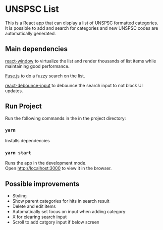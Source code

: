 # UNSPSC List
This is a React app that can display a list of UNSPSC formatted categories.
It is possible to add and search for categories and new UNSPSC codes are automatically generated.

## Main dependencies
[react-window](https://github.com/bvaughn/react-window) to virtualize the list and render thousands of list items while maintaining good performance.

[Fuse.js](https://github.com/krisk/fuse) to do a fuzzy search on the list.

[react-debounce-input](https://github.com/nkbt/react-debounce-input) to debounce the search input to not block UI updates.

## Run Project
Run the following commands in the in the project directory:

### `yarn`

Installs dependencies


### `yarn start`

Runs the app in the development mode.\
Open [http://localhost:3000](http://localhost:3000) to view it in the browser.

## Possible improvements

- Styling
- Show parent categories for hits in search result
- Delete and edit items
- Automatically set focus on input when adding category
- X for clearing search input
- Scroll to add catgory input if below screen
